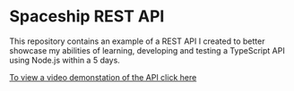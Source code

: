 # Spaceship REST API
This repository contains an example of a REST API I created to better showcase my abilities of learning, developing and testing a TypeScript API using Node.js within a 5 days.

<a href="https://drive.google.com/file/d/1t7muXlEJ0sZezB7mncSGh0IEu4-Mt6J1/view?usp=sharing"><p>To view a video demonstation of the API click here</p></a>


